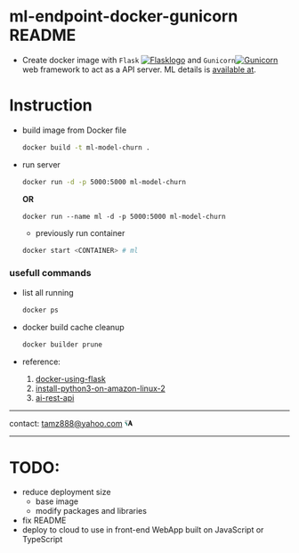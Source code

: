 # ml-endpoint-docker-gunicorn README

- Create docker image with `Flask` [<img src= "https://upload.wikimedia.org/wikipedia/commons/thumb/3/3c/Flask_logo.svg/120px-Flask_logo.svg.png" alt="Flasklogo" height="5%" width="5%" title="Flask">](https://github.com/pallets/flask) and `Gunicorn`[<img src="https://upload.wikimedia.org/wikipedia/commons/thumb/0/00/Gunicorn_logo_2010.svg/120px-Gunicorn_logo_2010.svg.png" alt="Gunicorn" height="5%" width="5%" title="Flask">](https://github.com/benoitc/gunicorn) web framework to act as a API server. ML details is [available at](https://github.com/tamjid-ahsan/capstone_customer_churn).


# Instruction

- build image from Docker file

    ``` bash
    docker build -t ml-model-churn .
    ```

- run server

    ``` bash
    docker run -d -p 5000:5000 ml-model-churn
    ```

    <b>OR</b>

    ```
    docker run --name ml -d -p 5000:5000 ml-model-churn
    ```

    - previously run container

    ```bash
    docker start <CONTAINER> # ml
    ```
### usefull commands

- list all running

    ``` bash
    docker ps
    ```

- docker build cache cleanup

    ```bash
    docker builder prune
    ```

- reference:

    1. [docker-using-flask](https://medium.com/swlh/machine-learning-model-deployment-in-docker-using-flask-d77f6cb551d6)
    2. [install-python3-on-amazon-linux-2](https://devopsmania.com/how-to-install-python3-on-amazon-linux-2/)
    3. [ai-rest-api](https://medium.com/dataswati-garage/create-a-robust-ai-rest-api-71a8050ce314)

___
contact: <a href="mailto:tamz888@yahoo.com">tamz888@yahoo.com</a> [<img src="data\TAlogo1.png" alt="TA" height="3%" width="3%">](http://linkedin.com/in/tamjidahsan/)
___

# TODO:

- reduce deployment size
    - base image
    - modify packages and libraries
- fix README
- deploy to cloud to use in front-end WebApp built on JavaScript or TypeScript